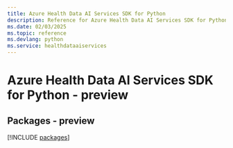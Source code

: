 ```yaml
---
title: Azure Health Data AI Services SDK for Python
description: Reference for Azure Health Data AI Services SDK for Python
ms.date: 02/03/2025
ms.topic: reference
ms.devlang: python
ms.service: healthdataaiservices
---
```

# Azure Health Data AI Services SDK for Python - preview
## Packages - preview
[!INCLUDE [packages](health-data-ai-services-index.md)]